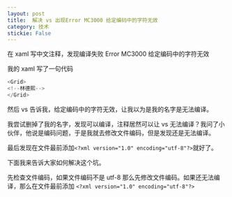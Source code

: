 ```yaml
---
layout: post
title:  解决 vs 出现Error MC3000 给定编码中的字符无效 
category: 技术 
stickie: False
---
```


在 xaml 写中文注释，发现编译失败 Error MC3000 给定编码中的字符无效

<!--more-->
<!-- csdn -->

我的 xaml 写了一句代码

```csharp
<Grid>
<!--林德熙-->
</Grid>
```

然后 vs 告诉我，给定编码中的字符无效，让我以为是我的名字是无法编译。

我尝试删掉了我的名字，发现可以编译，注释居然可以让 vs 无法编译？我问了小伙伴，他说是编码问题，于是我就去修改文件编码，但是发现还是无法编译。

最后发现在文件最前添加`<?xml version="1.0" encoding="utf-8"?>`就好了。

下面我来告诉大家如何解决这个坑。

先检查文件编码，如果文件编码不是 utf-8 那么先修改文件编码。如果还无法编译，那么在文件最前添加 `<?xml version="1.0" encoding="utf-8"?>`


